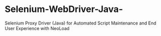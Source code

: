 # Selenium-WebDriver-Java-
Selenium Proxy Driver (Java) for Automated Script Maintenance and End User Experience with NeoLoad
